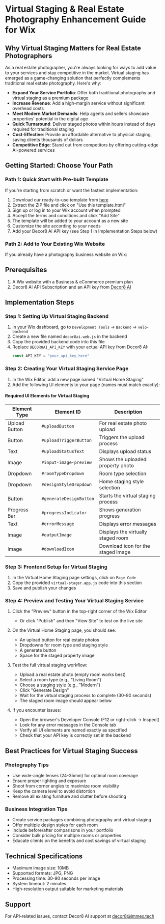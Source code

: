 # Virtual Staging & Real Estate Photography Enhancement Guide for Wix

## Why Virtual Staging Matters for Real Estate Photographers

As a real estate photographer, you're always looking for ways to add value to your services and stay competitive in the market. Virtual staging has emerged as a game-changing solution that perfectly complements traditional real estate photography. Here's why:

- **Expand Your Service Portfolio**: Offer both traditional photography and virtual staging as a premium package
- **Increase Revenue**: Add a high-margin service without significant overhead costs
- **Meet Modern Market Demands**: Help agents and sellers showcase properties' potential in the digital age
- **Quick Turnaround**: Deliver staged photos within hours instead of days required for traditional staging
- **Cost-Effective**: Provide an affordable alternative to physical staging, saving clients thousands of dollars
- **Competitive Edge**: Stand out from competitors by offering cutting-edge AI-powered services

## Getting Started: Choose Your Path

### Path 1: Quick Start with Pre-built Template
If you're starting from scratch or want the fastest implementation:

1. Download our ready-to-use template from [here](https://www.decor8.ai/_files/archives/59378b_bb0cd6e8fa4d457e915d98b183a028e9.zip?dn=VirtualStaging-v2-template.zip)
2. Extract the ZIP file and click on "Use this template.html"
3. Sign up or log in to your Wix account when prompted
4. Accept the terms and conditions and click "Add Site"
5. The template will be added to your account as a new site
6. Customize the site according to your needs
7. Add your Decor8 AI API key (see Step 1 in Implementation Steps below)

### Path 2: Add to Your Existing Wix Website
If you already have a photography business website on Wix:

## Prerequisites

1. A Wix website with a Business & eCommerce premium plan
2. Decor8 AI API Subscription and an API key from [Decor8 AI](https://app.decor8.ai)

## Implementation Steps

### Step 1: Setting Up Virtual Staging Backend

1. In your Wix dashboard, go to `Development Tools` → `Backend` → `velo-backend`
2. Create a new file named `decor8ai.web.js` in the backend
3. Copy the provided backend code into this file
4. Replace `DECOR8AI_API_KEY` with your actual API key from Decor8 AI:
   ```javascript
   const API_KEY = "your_api_key_here"
   ```

### Step 2: Creating Your Virtual Staging Service Page

1. In the Wix Editor, add a new page named "Virtual Home Staging"
2. Add the following UI elements to your page (names must match exactly):

#### Required UI Elements for Virtual Staging

| Element Type | Element ID | Description |
|-------------|------------|-------------|
| Upload Button | `#uploadButton` | For real estate photo upload |
| Button | `#uploadTriggerButton` | Triggers the upload process |
| Text | `#uploadStatusText` | Displays upload status |
| Image | `#input-image-preview` | Shows the uploaded property photo |
| Dropdown | `#roomTypeDropdown` | Room type selection |
| Dropdown | `#designStyleDropdown` | Home staging style selection |
| Button | `#generateDesignButton` | Starts the virtual staging process |
| Progress Bar | `#progressIndicator` | Shows generation progress |
| Text | `#errorMessage` | Displays error messages |
| Image | `#outputImage` | Displays the virtually staged room |
| Image | `#downloadIcon` | Download icon for the staged image |

### Step 3: Frontend Setup for Virtual Staging

1. In the Virtual Home Staging page settings, click on `Page Code`
2. Copy the provided `virtual-stager.app.js` code into this section
3. Save and publish your changes

### Step 4: Preview and Testing Your Virtual Staging Service

1. Click the "Preview" button in the top-right corner of the Wix Editor
   - Or click "Publish" and then "View Site" to test on the live site

2. On the Virtual Home Staging page, you should see:
   - An upload button for real estate photos
   - Dropdowns for room type and staging style
   - A generate button
   - Space for the staged property image

3. Test the full virtual staging workflow:
   - Upload a real estate photo (empty room works best)
   - Select a room type (e.g., "Living Room")
   - Choose a staging style (e.g., "Modern")
   - Click "Generate Design"
   - Wait for the virtual staging process to complete (30-90 seconds)
   - The staged room image should appear below

4. If you encounter issues:
   - Open the browser's Developer Console (F12 or right-click → Inspect)
   - Look for any error messages in the Console tab
   - Verify all UI elements are named exactly as specified
   - Check that your API key is correctly set in the backend

## Best Practices for Virtual Staging Success

### Photography Tips
- Use wide-angle lenses (24-35mm) for optimal room coverage
- Ensure proper lighting and exposure
- Shoot from corner angles to maximize room visibility
- Keep the camera level to avoid distortion
- Remove all existing furniture and clutter before shooting

### Business Integration Tips
- Create service packages combining photography and virtual staging
- Offer multiple design styles for each room
- Include before/after comparisons in your portfolio
- Consider bulk pricing for multiple rooms or properties
- Educate clients on the benefits and cost savings of virtual staging

## Technical Specifications

- Maximum image size: 10MB
- Supported formats: JPG, PNG
- Processing time: 30-90 seconds per image
- System timeout: 2 minutes
- High-resolution output suitable for marketing materials

## Support

For API-related issues, contact Decor8 AI support at decor8@immex.tech